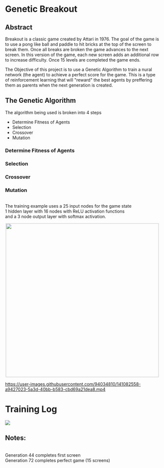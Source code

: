 <h1>Genetic Breakout</h1>
<h2>Abstract</h2>
<p>
  Breakout is a classic game created by Attari in 1976.  The goal of the game is to use a pong like ball and paddle to hit bricks at the top of the screen to break them.
  Once all breaks are broken the game advances to the next screen.
  In this version of the game, each new screen adds an additional row to increase difficulty.  Once 15 levels are completed the game ends.
  
  The Objective of this project is to use a Genetic Algorithm to train a nural network (the agent) to achieve a perfect score for the game.
  This is a type of reinforcement learning that will "reward" the best agents by preffering them as parents when the next generation is created.
</p>

<h2>The Genetic Algorithm</h2>
<p>
  The algorithm being used is broken into 4 steps
  <ul>
    <li>Determine Fitness of Agents</li>
    <li>Selection</li>
    <li>Crossover</li>
    <li>Mutation</li>
  </ul>
  
  <h3>Determine Fitness of Agents</h3>
  <h3>Selection</h3>
  <h3>Crossover</h3>
  <h3>Mutation</h3>
</p>



<br>The training example uses a 25 input nodes for the game state
<br>1 hidden layer with 16 nodes with ReLU activation functions
<br>and a 3 node output layer with softmax activation.

<p style="text-align:center;">
<img src="https://user-images.githubusercontent.com/94034810/141222394-a0837a16-f3ba-409c-a3da-b2d8ec996627.png" width="500">
</p>


https://user-images.githubusercontent.com/94034810/141082558-a9427023-5a3d-40bb-b583-cbd69a21dea8.mp4

<h1>Training Log</h1>
<img src="https://user-images.githubusercontent.com/94034810/141082768-7519e5b3-fba8-4f3a-a0bb-bc955b0052ff.png">
<h2>Notes:</h2>
<br>Generation 44 completes first screen
<br>Generation 72 completes perfect game (15 screens)
